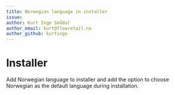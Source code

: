 ```yaml
---
title: Norwegian language in installer
issue: 
author: Kurt Inge Smådal
author_email: kurt@flowretail.no
author_github: kurtinge
---
```

# Installer

Add Norwegian language to installer and add the option to choose Norwegian
as the default language during installation.
